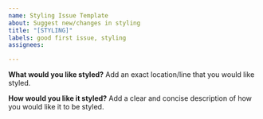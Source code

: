 ```yaml
---
name: Styling Issue Template
about: Suggest new/changes in styling
title: "[STYLING]"
labels: good first issue, styling
assignees: 

---
```


**What would you like styled?**
Add an exact location/line that you would like styled.

**How would you like it styled?**
Add a clear and concise description of how you would like it to be styled.
